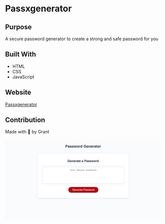 # Passxgenerator

## Purpose
A secure password generator to create a strong and safe password for you

## Built With
* HTML
* CSS
* JavaScript

## Website
[Passxgenerator](git@github.com:geleasure/Passxgenerator.git)

## Contribution
Made with 🙏 by Grant

![Passxgenerator Sit](./passx-site.png)
